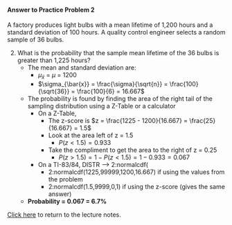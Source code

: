 #### Answer to Practice Problem 2
A factory produces light bulbs with a mean lifetime of 1,200 hours and a standard deviation of 100 hours. A quality control engineer selects a random sample of 36 bulbs.

2. What is the probability that the sample mean lifetime of the 36 bulbs is greater than 1,225 hours?
    * The mean and standard deviation are:
        * $\mu_{\bar{x}}$ = $\mu$ = 1200
        * $\sigma_{\bar{x}} = \frac{\sigma}{\sqrt{n}} = \frac{100}{\sqrt{36}} = \frac{100}{6} = 16.667$
    * The probability is found by finding the area of the right tail of the sampling distribution using a Z-Table or a calculator
        * On a Z-Table,
            * The z-score is $z = \frac{1225 - 1200}{16.667} = \frac{25}{16.667} = 1.5$
            * Look at the area left of z = 1.5
                * $P(z < 1.5) = 0.933$
            * Take the compliment to get the area to the right of z = 0.25
                * $P(z > 1.5) = 1 - P(z < 1.5) = 1 - 0.933 = 0.067$
        * On a TI-83/84, DISTR --> 2:normalcdf(
            * 2:normalcdf(1225,99999,1200,16.667) if using the values from the problem
            * 2:normalcdf(1.5,9999,0,1) if using the z-score (gives the same answer)
    * __Probability = 0.067 = 6.7\%__

[Click here](https://github.com/drolsonmi/SnowCollegeClasses/blob/main/math1040online/Lectures/17_2_StatsOfSamplingDists.md) to return to the lecture notes.